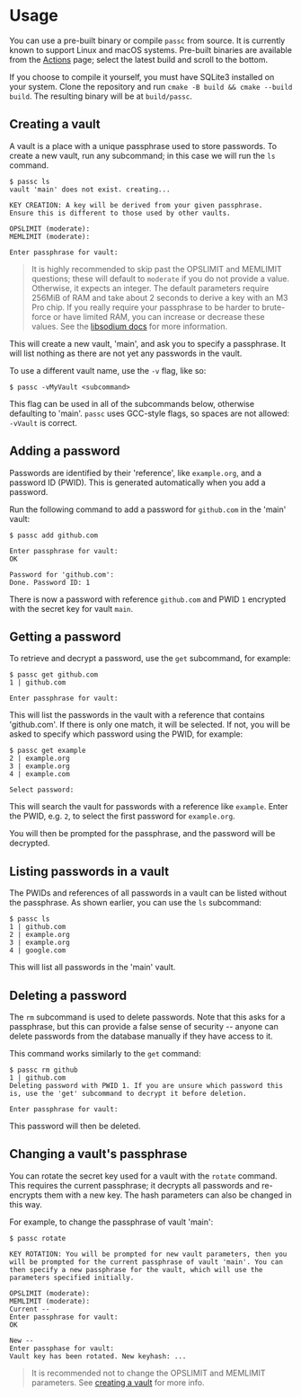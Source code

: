 # Usage

You can use a pre-built binary or compile `passc` from source. It is currently known to support Linux and macOS systems. Pre-built binaries are available from the [Actions](https://github.com/alecks/passc/actions) page; select the latest build and scroll to the bottom.

If you choose to compile it yourself, you must have SQLite3 installed on your system. Clone the repository and run `cmake -B build && cmake --build build`. The resulting binary will be at `build/passc`.

## Creating a vault

A vault is a place with a unique passphrase used to store passwords. To create a new vault, run any subcommand; in this case we will run the `ls` command.

```
$ passc ls
vault 'main' does not exist. creating...

KEY CREATION: A key will be derived from your given passphrase.
Ensure this is different to those used by other vaults.

OPSLIMIT (moderate):
MEMLIMIT (moderate):

Enter passphrase for vault:
```

> It is highly recommended to skip past the OPSLIMIT and MEMLIMIT questions; these will default to `moderate` if you do not provide a value. Otherwise, it expects an integer. The default parameters require 256MiB of RAM and take about 2 seconds to derive a key with an M3 Pro chip. If you really require your passphrase to be harder to brute-force or have limited RAM, you can increase or decrease these values. See the [libsodium docs](https://doc.libsodium.org/password_hashing/default_phf#guidelines-for-choosing-the-parameters) for more information.

This will create a new vault, 'main', and ask you to specify a passphrase. It will list nothing as there are not yet any passwords in the vault.

To use a different vault name, use the `-v` flag, like so:

```
$ passc -vMyVault <subcommand>
```

This flag can be used in all of the subcommands below, otherwise defaulting to 'main'. `passc` uses GCC-style flags, so spaces are not allowed: `-vVault` is correct.

## Adding a password

Passwords are identified by their 'reference', like `example.org`, and a password ID (PWID). This is generated automatically when you add a password.

Run the following command to add a password for `github.com` in the 'main' vault:

```
$ passc add github.com

Enter passphrase for vault:
OK

Password for 'github.com':
Done. Password ID: 1
```

There is now a password with reference `github.com` and PWID `1` encrypted with the secret key for vault `main`.

## Getting a password

To retrieve and decrypt a password, use the `get` subcommand, for example:

```
$ passc get github.com
1 | github.com

Enter passphrase for vault:
```

This will list the passwords in the vault with a reference that contains 'github.com'. If there is only one match, it will be selected. If not, you will be asked to specify which password using the PWID, for example:

```
$ passc get example
2 | example.org
3 | example.org
4 | example.com

Select password:
```

This will search the vault for passwords with a reference like `example`. Enter the PWID, e.g. `2`, to select the first password for `example.org`.

You will then be prompted for the passphrase, and the password will be decrypted.

## Listing passwords in a vault

The PWIDs and references of all passwords in a vault can be listed without the passphrase. As shown earlier, you can use the `ls` subcommand:

```
$ passc ls
1 | github.com
2 | example.org
3 | example.org
4 | google.com
```

This will list all passwords in the 'main' vault.

## Deleting a password

The `rm` subcommand is used to delete passwords. Note that this asks for a passphrase, but this can provide a false sense of security -- anyone can delete passwords from the database manually if they have access to it.

This command works similarly to the `get` command:

```
$ passc rm github
1 | github.com
Deleting password with PWID 1. If you are unsure which password this is, use the 'get' subcommand to decrypt it before deletion.

Enter passphrase for vault:
```

This password will then be deleted.

## Changing a vault's passphrase

You can rotate the secret key used for a vault with the `rotate` command. This requires the current passphrase; it decrypts all passwords and re-encrypts them with a new key. The hash parameters can also be changed in this way.

For example, to change the passphrase of vault 'main':

```
$ passc rotate

KEY ROTATION: You will be prompted for new vault parameters, then you will be prompted for the current passphrase of vault 'main'. You can then specify a new passphrase for the vault, which will use the parameters specified initially.

OPSLIMIT (moderate):
MEMLIMIT (moderate):
Current --
Enter passphrase for vault:
OK

New --
Enter passphase for vault:
Vault key has been rotated. New keyhash: ...
```

> It is recommended not to change the OPSLIMIT and MEMLIMIT parameters. See [creating a vault](#creating-a-vault) for more info.

